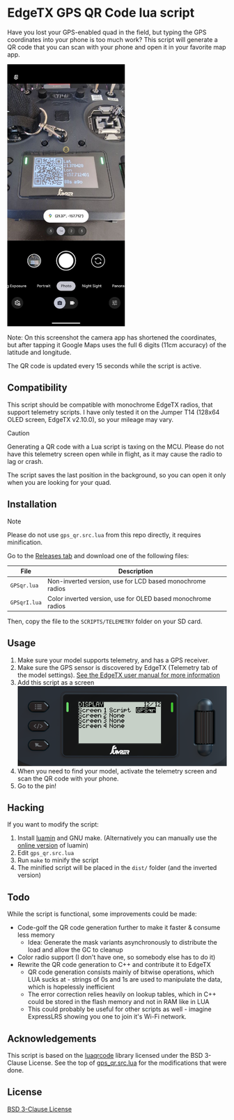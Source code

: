# EdgeTX GPS QR Code lua script

Have you lost your GPS-enabled quad in the field, but typing the GPS coordinates into your phone is too much work? This script will generate a QR code that you can scan with your phone and open it in your favorite map app.


<img src="docs/camera-screenshot.jpg" height="600" alt="Screenshot of the camera app scanning the QR code by this script">

Note: On this screenshot the camera app has shortened the coordinates, but after tapping it Google Maps uses the full 6 digits (11cm accuracy) of the latitude and longitude.

The QR code is updated every 15 seconds while the script is active.

## Compatibility

This script should be compatible with monochrome EdgeTX radios, that support telemetry scripts. I have only tested it on the Jumper T14 (128x64 OLED screen, EdgeTX v2.10.0), so your mileage may vary.

> [!CAUTION]
> Generating a QR code with a Lua script is taxing on the MCU. Please do not have this telemetry screen open while in flight, as it may cause the radio to lag or crash.
>
> The script saves the last position in the background, so you can open it only when you are looking for your quad.

## Installation

> [!NOTE]
> Please do not use `gps_qr.src.lua` from this repo directly, it requires minification. 

Go to the [Releases tab](https://github.com/alufers/edgetx-gps-qrcode/releases) and download one of the following files:

| File  | Description |
| ----  | ----------- |
| `GPSqr.lua` | Non-inverted version, use for LCD based monochrome radios |
| `GPSqrI.lua`| Color inverted version, use for OLED based monochrome radios |

Then, copy the file to the `SCRIPTS/TELEMETRY` folder on your SD card.

## Usage

1. Make sure your model supports telemetry, and has a GPS receiver.
2. Make sure the GPS sensor is discovered by EdgeTX (Telemetry tab of the model settings). [See the EdgeTX user manual for more information](https://manual.edgetx.org/bw-radios/model-select/telemetry)
3. Add this script as a screen ![Screenshot of the screens settings](docs/screens-setup.png)
4. When you need to find your model, activate the telemetry screen and scan the QR code with your phone.
6. Go to the pin!

## Hacking

If you want to modify the script:

1. Install [luamin](https://github.com/mathiasbynens/luamin) and GNU make. (Alternatively you can manually use the [online version](https://mothereff.in/lua-minifier) of luamin)
2. Edit `gps_qr.src.lua`
3. Run `make` to minify the script
4. The minified script will be placed in the `dist/` folder (and the inverted version)

## Todo

While the script is functional, some improvements could be made:

- Code-golf the QR code generation further to make it faster & consume less memory
    - Idea: Generate the mask variants asynchronously to distribute the load and allow the GC to cleanup
- Color radio support (I don't have one, so somebody else has to do it)
- Rewrite the QR code generation to C++ and contribute it to EdgeTX
    - QR code generation consists mainly of bitwise operations, which LUA sucks at - strings of 0s and 1s are used to manipulate the data, which is hopelessly inefficient
    - The error correction relies heavily on lookup tables, which in C++ could be stored in the flash memory and not in RAM like in LUA
    - This could probably be useful for other scripts as well - imagine ExpressLRS showing you one to join it's Wi-Fi network.

## Acknowledgements

This script is based on the [luaqrcode](https://github.com/speedata/luaqrcode) library licensed under the BSD 3-Clause License. See the top of [gps_qr.src.lua](gps_qr.src.lua) for the modifications that were done.

## License

[BSD 3-Clause License](LICENSE.md)
